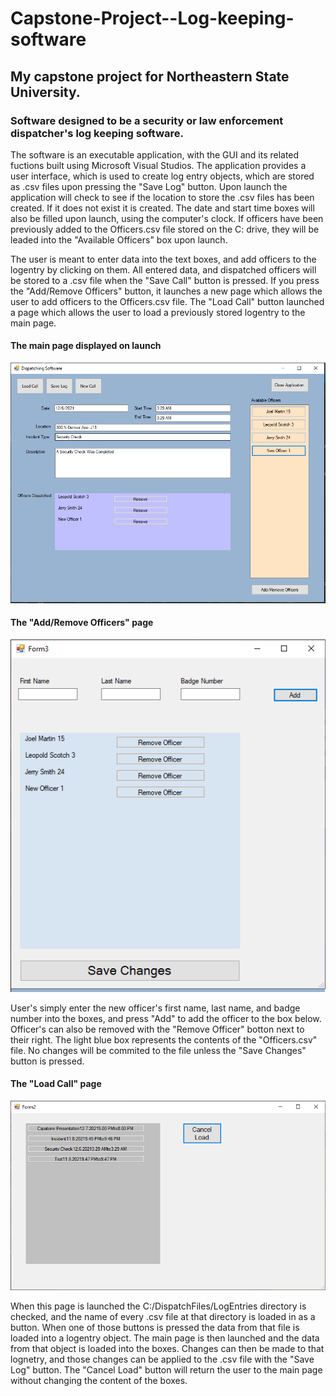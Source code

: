 # Capstone-Project--Log-keeping-software

## My capstone project for Northeastern State University. 

### Software designed to be a security or law enforcement dispatcher's log keeping software.

The software is an executable application, with the GUI and its related fuctions built using Microsoft Visual Studios. The application provides a user interface, which is used to create log entry objects, which are stored as .csv files upon pressing the "Save Log" button. Upon launch the application will check to see if the location to store the .csv files has been created. If it does not exist it is created. The date and start time boxes will also be filled upon launch, using the computer's clock. If officers have been previously added to the Officers.csv file stored on the C: drive, they will be leaded into the "Available Officers" box upon launch. 

The user is meant to enter data into the text boxes, and add officers to the logentry by clicking on them. All entered data, and dispatched officers will be stored to a .csv file when the "Save Call" button is pressed.  If you press the "Add/Remove Officers" button, it launches a new page which allows the user to add officers to the Officers.csv file. The "Load Call" button launched a page which allows the user to load a previously stored logentry to the main page.

#### The main page displayed on launch

![Image of the Main Page](Images/MainPage.png)

#### The "Add/Remove Officers" page

![Add Officers page](Images/AddOfficersPage.png)

User's simply enter the new officer's first name, last name, and badge number into the boxes, and press "Add" to add the officer to the box below. Officer's can also be removed with the "Remove Officer" botton next to their right. The light blue box represents the contents of the "Officers.csv" file. No changes will be commited to the file unless the "Save Changes" button is pressed. 

#### The "Load Call" page

![Load Call Page](Images/LoadPage.png)

When this page is launched the C:/DispatchFiles/LogEntries directory is checked, and the name of every .csv file at that directory is loaded in as a button. When one of those buttons is pressed the data from that file is loaded into a logentry object. The main page is then launched and the data from that object is loaded into the boxes. Changes can then be made to that lognetry, and those changes can be applied to the .csv file with the "Save Log" button. The "Cancel Load" button will return the user to the main page without changing the content of the boxes.

